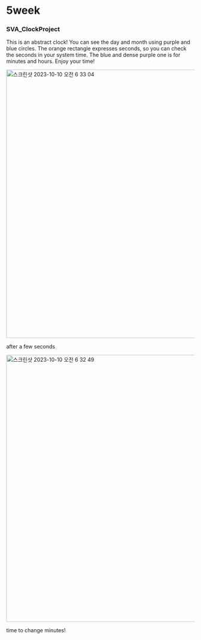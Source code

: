 # 5week
### SVA_ClockProject

This is an abstract clock! 
You can see the day and month using purple and blue circles. 
The orange rectangle expresses seconds, so you can check the seconds in your 
system time. The blue and dense purple one is for minutes and hours. Enjoy your time!


<img width="716" alt="스크린샷 2023-10-10 오전 6 33 04" src="https://github.com/hellosoohello/5week/assets/145718317/7d434124-bf06-4a5a-b17c-b3d4b35a9334">

after a few seconds

<img width="712" alt="스크린샷 2023-10-10 오전 6 32 49" src="https://github.com/hellosoohello/5week/assets/145718317/61886355-bc96-4e87-8304-07492639cc38">

time to change minutes!
